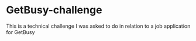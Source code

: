 # GetBusy-challenge
This is a technical challenge I was asked to do in relation to a job application for GetBusy
